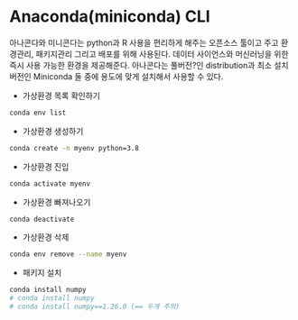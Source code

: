 # Anaconda(miniconda) CLI

아나콘다와 미니콘다는 python과 R 사용을 편리하게 해주는 오픈소스 툴이고 주고 환경관리, 패키지관리 그리고 배포를 위해 사용된다.
데이터 사이언스와 머신러닝을 위한 즉시 사용 가능한 환경을 제공해준다.
아나콘다는 풀버전?인 distribution과 최소 설치 버전인 Miniconda 둘 중에 용도에 맞게 설치해서 사용할 수 있다.

- 가상환경 목록 확인하기

```bash
conda env list
```

- 가상환경 생성하기

```bash
conda create -n myenv python=3.8
```

- 가상환경 진입

```bash
conda activate myenv
```

- 가상환경 빠져나오기

```bash
conda deactivate
```

- 가상환경 삭제

```bash
conda env remove --name myenv
```

- 패키지 설치

```bash
conda install numpy
# conda install numpy
# conda install numpy==1.26.0 (== 두개 주의)
```
